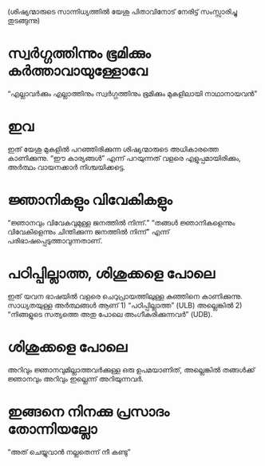 (ശിഷ്യന്മാരുടെ സാന്നിധ്യത്തിൽ യേശു പിതാവിനോട് നേരിട്ട് സംസ്സാരിച്ചു തുടങ്ങുന്നു)
# സ്വർഗ്ഗത്തിന്നും ഭൂമിക്കും കർത്താവായുള്ളോവേ
“എല്ലാവർക്കും എല്ലാത്തിനും സ്വർഗ്ഗത്തിനും ഭൂമിക്കും മുകളിലായി നാഥാനായവൻ”
# ഇവ
ഇത് യേശു മുകളിൽ പറഞ്ഞിരിക്കുന്ന ശിഷ്യന്മാരുടെ അധികാരത്തെ കാണിക്കുന്നു. “ഈ കാര്യങ്ങൾ” എന്ന് പറയുന്നത് വളരെ എളുപ്പമായിരിക്കും, അർത്ഥം വായനക്കാർ നിശ്ചയിക്കട്ടെ. 
# ജ്ഞാനികളും വിവേകികളും
“ജ്ഞാനവും വിവേകവുമുള്ള ജനത്തിൽ നിന്ന്.” “തങ്ങൾ ജ്ഞാനികളെന്നും വിവേകിളെന്നും ചിന്തിക്കുന്ന ജനത്തിൽ നിന്ന്” എന്ന് പരിഭാഷപ്പെടുത്താവുന്നതാണ്.
# പഠിപ്പില്ലാത്ത, ശിശുക്കളെ പോലെ
ഇത് യവന ഭാഷയിൽ വളരെ ചെറുപ്രായത്തിലുള്ള കുഞ്ഞിനെ കാണിക്കുന്നു. സാധ്യതയുള്ള അർത്ഥങ്ങൾ ആണ് 1) “പഠിപ്പില്ലാത്ത” (ULB) അല്ലെങ്കിൽ 2) “നിങ്ങളുടെ സത്യത്തെ അതു പോലെ അംഗീകരിക്കുന്നവർ” (UDB).
# ശിശുക്കളെ പോലെ
അറിവും ജ്ഞാനവുമില്ലാത്തവർക്കുള്ള ഒരു ഉപമയാണിത്, അല്ലെങ്കിൽ തങ്ങൾക്ക് ജ്ഞാനവും അറിവും ഇല്ലെന്ന് അറിയുന്നവർ.
# ഇങ്ങനെ നിനക്കു പ്രസാദം തോന്നിയല്ലോ
“അത് ചെയ്യുവാൻ നല്ലതെന്ന് നീ കണ്ടു”
